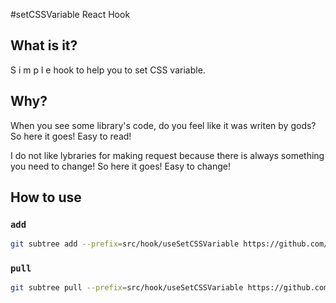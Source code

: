 #setCSSVariable React Hook

## What is it?

S i m p l e hook to help you to set CSS variable.

## Why?

When you see some library's code, do you feel like it was writen by gods? So here it goes! Easy to read!

I do not like lybraries for making request because there is always something you need to change! So here it goes! Easy to change!

## How to use

### `add`

```bash
git subtree add --prefix=src/hook/useSetCSSVariable https://github.com/savchenko91/ts-set-css-var-react-hook.git main
```

### `pull`

```bash
git subtree pull --prefix=src/hook/useSetCSSVariable https://github.com/savchenko91/ts-set-css-var-react-hook.git main
```
